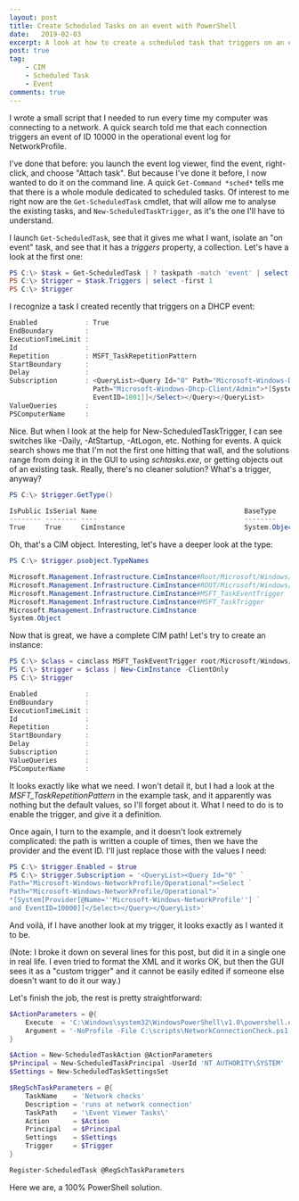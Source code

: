 ```yaml
---
layout: post
title: Create Scheduled Tasks on an event with PowerShell
date:   2019-02-03
excerpt: A look at how to create a scheduled task that triggers on an event, the PowerShell way.
post: true
tag:
    - CIM
    - Scheduled Task
    - Event
comments: true
---
```


I wrote a small script that I needed to run every time my computer was
connecting to a network. A quick search told me that each connection triggers
an event of ID 10000 in the operational event log for NetworkProfile.

I've done that before: you launch the event log viewer, find the event,
right-click, and choose "Attach task". But because I've done it before,
I now wanted to do it on the command line. A quick `Get-Command *sched*` tells
me that there is a whole module dedicated to scheduled tasks. Of interest to me
right now are the `Get-ScheduledTask` cmdlet, that will allow me to analyse
the existing tasks, and `New-ScheduledTaskTrigger`, as it's the one I'll
have to understand.

I launch `Get-ScheduledTask`, see that it gives me what I want, isolate
an "on event" task, and see that it has a *triggers* property, a collection.
Let's have a look at the first one:

```powershell
PS C:\> $task = Get-ScheduledTask | ? taskpath -match 'event' | select -first 1
PS C:\> $trigger = $task.Triggers | select -first 1
PS C:\> $trigger
```

I recognize a task I created recently that triggers on a DHCP event:

```powershell
Enabled            : True
EndBoundary        :
ExecutionTimeLimit :
Id                 :
Repetition         : MSFT_TaskRepetitionPattern
StartBoundary      :
Delay              :
Subscription       : <QueryList><Query Id="0" Path="Microsoft-Windows-Dhcp-Client/Admin"><Select
                     Path="Microsoft-Windows-Dhcp-Client/Admin">*[System[Provider[@Name='Microsoft-Windows-Dhcp-Client'] and
                     EventID=1001]]</Select></Query></QueryList>
ValueQueries       :
PSComputerName     :
```

Nice. But when I look at the help for New-ScheduledTaskTrigger, I can see
switches like -Daily, -AtStartup, -AtLogon, etc. Nothing for events. A quick
search shows me that I'm not the first one hitting that wall, and the solutions
range from doing it in the GUI to using *schtasks.exe*, or getting objects out
of an existing task. Really, there's no cleaner solution? What's a trigger,
anyway?

```powershell
PS C:\> $trigger.GetType()

IsPublic IsSerial Name                                     BaseType
-------- -------- ----                                     --------
True     True     CimInstance                              System.Object
```

Oh, that's a CIM object. Interesting, let's have a deeper look at the type:

```powershell
PS C:\> $trigger.psobject.TypeNames

Microsoft.Management.Infrastructure.CimInstance#Root/Microsoft/Windows/TaskScheduler/MSFT_TaskEventTrigger
Microsoft.Management.Infrastructure.CimInstance#ROOT/Microsoft/Windows/TaskScheduler/MSFT_TaskTrigger
Microsoft.Management.Infrastructure.CimInstance#MSFT_TaskEventTrigger
Microsoft.Management.Infrastructure.CimInstance#MSFT_TaskTrigger
Microsoft.Management.Infrastructure.CimInstance
System.Object
```

Now that is great, we have a complete CIM path! Let's try to create an instance:

```powershell
PS C:\> $class = cimclass MSFT_TaskEventTrigger root/Microsoft/Windows/TaskScheduler
PS C:\> $trigger = $class | New-CimInstance -ClientOnly
PS C:\> $trigger

Enabled            :
EndBoundary        :
ExecutionTimeLimit :
Id                 :
Repetition         :
StartBoundary      :
Delay              :
Subscription       :
ValueQueries       :
PSComputerName     :
```

It looks exactly like what we need. I won't detail it, but I had a look at
the *MSFT_TaskRepetitionPattern* in the example task, and it apparently was
nothing but the default values, so I'll forget about it. What I need to do
is to enable the trigger, and give it a definition.

Once again, I turn to the example, and it doesn't look extremely
complicated: the path is written a couple of times, then we have the
provider and the event ID. I'll just replace those with the values I need:

```powershell
PS C:\> $trigger.Enabled = $true
PS C:\> $trigger.Subscription = '<QueryList><Query Id="0" `
Path="Microsoft-Windows-NetworkProfile/Operational"><Select `
Path="Microsoft-Windows-NetworkProfile/Operational">`
*[System[Provider[@Name=''Microsoft-Windows-NetworkProfile''] `
and EventID=10000]]</Select></Query></QueryList>'
```

And voilà, if I have another look at my trigger, it looks exactly as I wanted
it to be.

(Note: I broke it down on several lines for this post, but did it
in a single one in real life. I even tried to format the XML and it
works OK, but then the GUI sees it as a "custom trigger" and it cannot be
easily edited if someone else doesn't want to do it our way.)

Let's finish the job, the rest is pretty straightforward:

```powershell
$ActionParameters = @{
    Execute  = 'C:\Windows\system32\WindowsPowerShell\v1.0\powershell.exe'
    Argument = '-NoProfile -File C:\scripts\NetworkConnectionCheck.ps1'
}

$Action = New-ScheduledTaskAction @ActionParameters
$Principal = New-ScheduledTaskPrincipal -UserId 'NT AUTHORITY\SYSTEM' -LogonType ServiceAccount
$Settings = New-ScheduledTaskSettingsSet

$RegSchTaskParameters = @{
    TaskName    = 'Network checks'
    Description = 'runs at network connection'
    TaskPath    = '\Event Viewer Tasks\'
    Action      = $Action
    Principal   = $Principal
    Settings    = $Settings
    Trigger     = $Trigger
}

Register-ScheduledTask @RegSchTaskParameters
```

Here we are, a 100% PowerShell solution.
